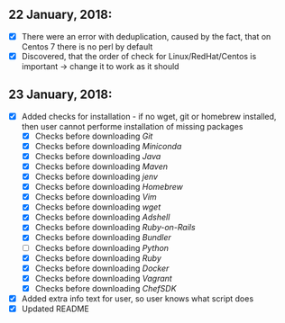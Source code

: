 ## 22 January, 2018:
- [x] There were an error with deduplication, caused by the fact, that on Centos 7 there is no perl by default
- [x] Discovered, that the order of check for Linux/RedHat/Centos is important -> change it to work as it should

## 23 January, 2018:
- [x] Added checks for installation - if no wget, git or homebrew installed, then user cannot performe installation of missing packages
  -[x] Checks before downloading _Git_
  -[x] Checks before downloading _Miniconda_
  -[x] Checks before downloading _Java_
  -[x] Checks before downloading _Maven_
  -[x] Checks before downloading _jenv_
  -[x] Checks before downloading _Homebrew_
  -[x] Checks before downloading _Vim_
  -[x] Checks before downloading _wget_
  -[x] Checks before downloading _Adshell_
  -[x] Checks before downloading _Ruby-on-Rails_
  -[x] Checks before downloading _Bundler_
  -[ ] Checks before downloading _Python_
  -[x] Checks before downloading _Ruby_
  -[x] Checks before downloading _Docker_
  -[x] Checks before downloading _Vagrant_
  -[x] Checks before downloading _ChefSDK_
- [x] Added extra info text for user, so user knows what script does
- [x] Updated README
